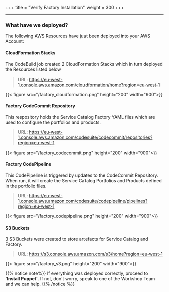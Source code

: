 +++
title = "Verify Factory Installation"
weight = 300
+++

---

### What have we deployed?
The following AWS Resources have just been deployed into your AWS Account:

#### CloudFormation Stacks
The CodeBuild job created 2 CloudFormation Stacks which in turn deployed the Resources listed below

> URL: https://eu-west-1.console.aws.amazon.com/cloudformation/home?region=eu-west-1

{{< figure src="/factory_cloudformation.png" height="200" width="900">}}

#### Factory CodeCommit Repository
This respository holds the Service Catalog Factory YAML files which are used to configure the portfolios and products.

> URL: https://eu-west-1.console.aws.amazon.com/codesuite/codecommit/repositories?region=eu-west-1

{{< figure src="/factory_codecommit.png" height="200" width="900">}}

#### Factory CodePipeline
This CodePipeline is triggered by updates to the CodeCommit Repository. When run, it will create the Service Catalog Portfolios and Products defined in the portfolio files. 

> URL: https://eu-west-1.console.aws.amazon.com/codesuite/codepipeline/pipelines?region=eu-west-1

{{< figure src="/factory_codepipeline.png" height="200" width="900">}}

#### S3 Buckets
3 S3 Buckets were created to store artefacts for Service Catalog and Factory.

> URL: https://s3.console.aws.amazon.com/s3/home?region=eu-west-1

{{< figure src="/factory_s3.png" height="200" width="900">}}

{{% notice note%}}
If everything was deployed correctly, proceed to **'Install Puppet'**. If not, don't worry, speak to one of the Workshop Team and we can help.
{{% /notice %}}